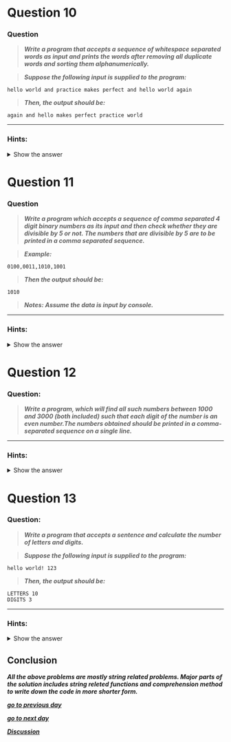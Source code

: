 
</details>

# Question 10

### **Question**

>***Write a program that accepts a sequence of whitespace separated words as input and prints the words after removing all duplicate words and sorting them alphanumerically.***

>***Suppose the following input is supplied to the program:***
```
hello world and practice makes perfect and hello world again
```
>***Then, the output should be:***
```
again and hello makes perfect practice world
```

----------------------

### Hints:
<details>  <summary>Show the answer</summary>

>***In case of input data being supplied to the question, it should be assumed to be a console input.We use set container to remove duplicated data automatically and then use sorted() to sort the data.***

-------------------
**Main author's Solution: Python 2**
```python
s = raw_input()
words = [word for word in s.split(" ")]
print " ".join(sorted(list(set(words))))
```
----------------
**My Solution: Python 3**
```python
word = input().split()

for i in word:
    if word.count(i) > 1:    #count function returns total repeatation of an element that is send as argument
        word.remove(i)     # removes exactly one element per call

word.sort()
print(" ".join(word))
```
**OR**
```python
word = input().split()
[word.remove(i) for i in word if word.count(i) > 1 ]   # removal operation with comprehension method
word.sort()
print(" ".join(word))
```
**OR**
```python
word = sorted(list(set(input().split())))              #  input string splits -> converting into set() to store unique
                                                       #  element -> converting into list to be able to apply sort 
print(" ".join(word))
```
---------------------------


</details>

# Question 11

### **Question**

>***Write a program which accepts a sequence of comma separated 4 digit binary numbers as its input and then check whether they are divisible by 5 or not. The numbers that are divisible by 5 are to be printed in a comma separated sequence.***

>***Example:***
```
0100,0011,1010,1001
```
>***Then the output should be:***
```
1010
```
>***Notes: Assume the data is input by console.***

----------------------

### Hints:
<details>  <summary>Show the answer</summary>

>***In case of input data being supplied to the question, it should be assumed to be a console input.***

-------------------
**Main author's Solution: Python 2**
```python
value = []
items=[x for x in raw_input().split(',')]
for p in items:
    intp = int(p,2)
    if not intp % 5:
        value.append(p)

print ','.join(value)
```
----------------
**My Solution: Python 3**
```python
def check(x):                       # converts binary to integer & returns zero if divisible by 5
    total,pw = 0,1
    reversed(x)

    for i in x:
        total+=pw * (ord(i) - 48)   # ord() function returns ASCII value
        pw*=2
    return total % 5

data = input().split(",")           # inputs taken here and splited in ',' position
lst = []

for i in data:
    if check(i) == 0:               # if zero found it means divisible by zero and added to the list
        lst.append(i)

print(",".join(lst))
```
**OR**
```python
def check(x):                   # check function returns true if divisible by 5
    return int(x,2)%5 == 0      # int(x,b) takes x as string and b as base from which
                                # it will be converted to decimal
data = input().split(',')

data = list(filter(check,data)) # in filter(func,object) function, elements are picked from 'data' if found True by 'check' function
print(",".join(data))
```
**OR**
```python
data = input().split(',')
data = list(filter(lambda i:int(i,2)%5==0,data))    # lambda is an operator that helps to write function of one line
print(",".join(data))
```
-------------------------


</details>

# Question 12

### **Question:**

>***Write a program, which will find all such numbers between 1000 and 3000 (both included) such that each digit of the number is an even number.The numbers obtained should be printed in a comma-separated sequence on a single line.***

----------------------

### Hints:
<details>  <summary>Show the answer</summary>

>***In case of input data being supplied to the question, it should be assumed to be a console input.***

-------------------
**Main author's Solution: Python 2**
```python
values = []
for i in range(1000, 3001):
    s = str(i)
    if (int(s[0])%2 == 0) and (int(s[1])%2 == 0) and (int(s[2])%2 == 0) and (int(s[3])%2 == 0):
        values.append(s)
print ",".join(values)
```
----------------
**My Solution: Python 3**
```python
lst = []

for i in range(1000,3001):
    flag = 1
    for j in str(i):          # every integer number i is converted into string
        if ord(j)%2 != 0:     # ord returns ASCII value and j is every digit of i
            flag = 0          # flag becomes zero if any odd digit found
    if flag == 1:
        lst.append(str(i))    # i is stored in list as string

print(",".join(lst))        
```
**OR**
```python
def check(element):
    return all(ord(i)%2 == 0 for i in element)  # all returns True if all digits i is even in element

lst = [str(i) for i in range(1000,3001)]        # creates list of all given numbers with string data type
lst = list(filter(check,lst))                   # filter removes element from list if check condition fails
print(",".join(lst))
```
**OR**
```python
lst = [str(i) for i in range(1000,3001)]
lst = list(filter(lambda i:all(ord(j)%2 == 0 for j in i),lst ))   # using lambda to define function inside filter function
print(",".join(lst))
```
-------------------------


</details>

# Question 13

### **Question:**

>***Write a program that accepts a sentence and calculate the number of letters and digits.***

>***Suppose the following input is supplied to the program:***

```
hello world! 123
```

>***Then, the output should be:***
```
LETTERS 10
DIGITS 3
```
----------------------

### Hints:
<details>  <summary>Show the answer</summary>

>***In case of input data being supplied to the question, it should be assumed to be a console input.***

-------------------
**Main author's Solution: Python 2**
```python
s = raw_input()
d = {"DIGITS":0, "LETTERS":0}
for c in s:
    if c.isdigit():
        d["DIGITS"]+=1
    elif c.isalpha():
        d["LETTERS"]+=1
    else:
        pass
print "LETTERS", d["LETTERS"]
print "DIGITS", d["DIGITS"]
```
----------------
**My Solution: Python 3**
```python
word = input()
letter,digit = 0,0

for i in word:
    if ('a'<=i and i<='z') or ('A'<=i and i<='Z'):
        letter+=1
    if '0'<=i and i<='9':
        digit+=1

print("LETTERS {0}\nDIGITS {1}".format(letter,digit))
```
**OR**
```python
word = input()
letter,digit = 0,0

for i in word:
    letter+=i.isalpha()         # returns True if alphabet
    digit+=i.isnumeric()        # returns True if numeric

print("LETTERS %d\nDIGITS %d"%(letter,digit))       # two different types of formating method is shown in both solution
```
-----------------

</details>

## Conclusion
***All the above problems are mostly string related problems. Major parts of the solution includes string releted functions and comprehension method to write down the code in more shorter form.***

[***go to previous day***](Documentation/../Day%202.md "Day 2")

[***go to next day***](Documentation/../Day%204.md "Day 4")

[***Discussion***](../../../../../issues)
